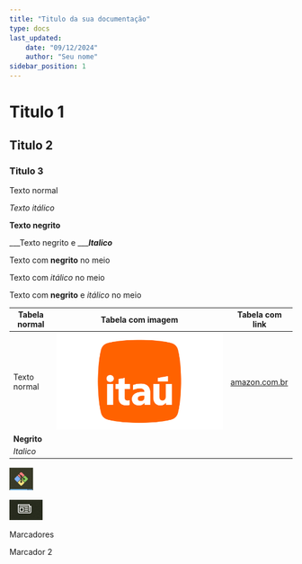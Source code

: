 ```yaml
---
title: "Titulo da sua documentação"
type: docs
last_updated: 
	date: "09/12/2024"
	author: "Seu nome"
sidebar_position: 1
---
```


# Titulo 1

## Titulo 2

### Titulo 3



Texto normal

_Texto itálico_

**Texto negrito**

___Texto negrito e ______Italico___

Texto com **negrito** no meio

Texto com _itálico_ no meio

Texto com **negrito** e _itálico_ no meio





| Tabela normal | Tabela com imagem | Tabela com link |
| --- | --- | --- |
| Texto normal | ![imagem3.png](img_exemplo\exemplo_imagem3.png) | [amazon.com.br](https://www.amazon.com.br/?tag=admarketbr-20&ref=pd_sl_efae3c8e310b0deaff6975d7265ebbeafcedc8059f4cf5d4c1c0da97) |
| **Negrito** |  |  |
| _Italico_ |  |  |






![imagem2.png](img_exemplo\exemplo_imagem2.png)



![imagem1.png](img_exemplo\exemplo_imagem1.png)







Marcadores

Marcador 2


